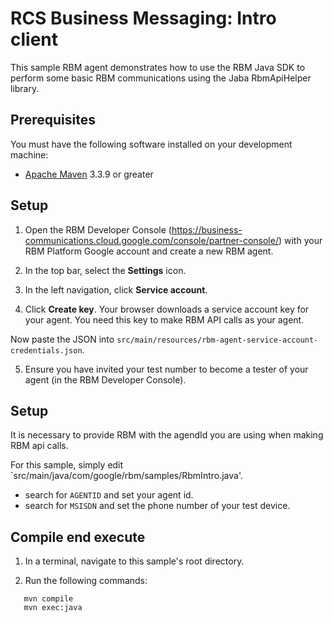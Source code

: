 # RCS Business Messaging: Intro client

This sample RBM agent demonstrates how to use the RBM Java SDK to
perform some basic RBM communications using the Jaba RbmApiHelper library.

## Prerequisites

You must have the following software installed on your development machine:

* [Apache Maven](http://maven.apache.org) 3.3.9 or greater

## Setup

1.  Open the RBM Developer Console (https://business-communications.cloud.google.com/console/partner-console/)
    with your RBM Platform Google account and create a new RBM agent.

2.  In the top bar, select the **Settings** icon.

3.  In the left navigation, click **Service account**.

4.  Click **Create key**. Your browser downloads a service account key for your agent.
    You need this key to make RBM API calls as your agent.

Now paste the JSON into `src/main/resources/rbm-agent-service-account-credentials.json`.

5.  Ensure you have invited your test number to become a tester of your agent (in the
    RBM Developer Console).

## Setup

It is necessary to provide RBM with the agendId you are using when making RBM api calls.

For this sample, simply edit `src/main/java/com/google/rbm/samples/RbmIntro.java'.

- search for `AGENTID` and set your agent id.
- search for `MSISDN` and set the phone number of your test device.

## Compile end execute

1. In a terminal, navigate to this sample's root directory.

3. Run the following commands:

```
   mvn compile
   mvn exec:java
```

